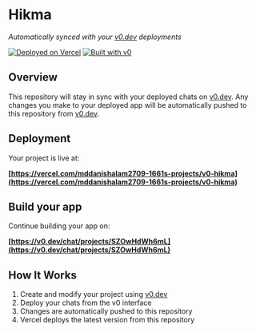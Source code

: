 # Hikma

*Automatically synced with your [v0.dev](https://v0.dev) deployments*

[![Deployed on Vercel](https://img.shields.io/badge/Deployed%20on-Vercel-black?style=for-the-badge&logo=vercel)](https://vercel.com/mddanishalam2709-1661s-projects/v0-hikma)
[![Built with v0](https://img.shields.io/badge/Built%20with-v0.dev-black?style=for-the-badge)](https://v0.dev/chat/projects/SZOwHdWh6mL)

## Overview

This repository will stay in sync with your deployed chats on [v0.dev](https://v0.dev).
Any changes you make to your deployed app will be automatically pushed to this repository from [v0.dev](https://v0.dev).

## Deployment

Your project is live at:

**[https://vercel.com/mddanishalam2709-1661s-projects/v0-hikma](https://vercel.com/mddanishalam2709-1661s-projects/v0-hikma)**

## Build your app

Continue building your app on:

**[https://v0.dev/chat/projects/SZOwHdWh6mL](https://v0.dev/chat/projects/SZOwHdWh6mL)**

## How It Works

1. Create and modify your project using [v0.dev](https://v0.dev)
2. Deploy your chats from the v0 interface
3. Changes are automatically pushed to this repository
4. Vercel deploys the latest version from this repository
